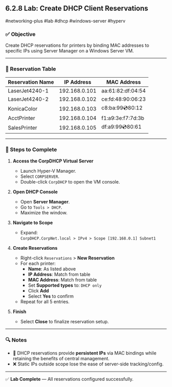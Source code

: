## 6.2.8 Lab: Create DHCP Client Reservations  
#networking-plus #lab #dhcp #windows-server #hyperv

### ✅ Objective
Create DHCP reservations for printers by binding MAC addresses to specific IPs using Server Manager on a Windows Server VM.

---

### 🧱 Reservation Table

| Reservation Name | IP Address      | MAC Address         |
|------------------|------------------|----------------------|
| LaserJet4240-1   | 192.168.0.101    | aa:61:82:df:04:54    |
| LaserJet4240-2   | 192.168.0.102    | ce:fd:48:90:06:23    |
| KonicaColor      | 192.168.0.103    | c8:ba:99:cd:80:12    |
| AcctPrinter      | 192.168.0.104    | f1:a9:3e:f7:7d:3b    |
| SalesPrinter     | 192.168.0.105    | df:a9:99:cd:80:61    |

---

### 🧪 Steps to Complete

1. **Access the CorpDHCP Virtual Server**
   - Launch Hyper-V Manager.
   - Select `CORPSERVER`.
   - Double-click `CorpDHCP` to open the VM console.

2. **Open DHCP Console**
   - Open **Server Manager**.
   - Go to `Tools > DHCP`.
   - Maximize the window.

3. **Navigate to Scope**
   - Expand:  
     `CorpDHCP.CorpNet.local > IPv4 > Scope [192.168.0.1] Subnet1`

4. **Create Reservations**
   - Right-click `Reservations` > **New Reservation**
   - For each printer:
     - **Name**: As listed above
     - **IP Address**: Match from table
     - **MAC Address**: Match from table
     - Set **Supported types** to: `DHCP only`
     - Click **Add**
     - Select **Yes** to confirm
   - Repeat for all 5 entries.

5. **Finish**
   - Select **Close** to finalize reservation setup.

---

### 🔍 Notes
- 🧱 DHCP reservations provide **persistent IPs** via MAC bindings while retaining the benefits of central management.
- ❌ Static IPs outside scope lose the ease of server-side tracking/config.

---

✅ **Lab Complete** — All reservations configured successfully.
